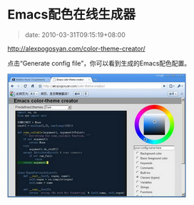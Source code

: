 # Emacs配色在线生成器
>date: 2010-03-31T09:15:19+08:00


<http://alexpogosyan.com/color-theme-creator/>


点击“Generate config file”，你可以看到生成的Emacs配色配置。


![](/assets/images/coolshell.cn/wp-content/uploads/2010/03/emacs_color_theme.jpg "Emacs Color Theme Creator")



